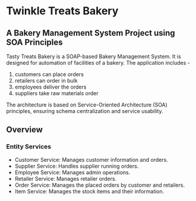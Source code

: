 # Twinkle Treats Bakery
## A Bakery Management System Project using SOA Principles

Tasty Treats Bakery is a SOAP-based Bakery Management System. It is designed for automation of facilities of a bakery. 
The application includes - 
1. customers can place orders
2. retailers can order in bulk
3. employees deliver the orders
4. suppliers take raw materials order

The architecture is based on Service-Oriented Architecture (SOA) principles, ensuring schema centralization and service usability.

## Overview

### Entity Services
* Customer Service: Manages customer information and orders.
* Supplier Service: Handles supplier running orders.
* Employee Service: Manages admin operations.
* Retailer Service: Manages retailer orders.
* Order Service: Manages the placed orders by customer and retailers.
* Item Service: Manages the stock items and their information.
